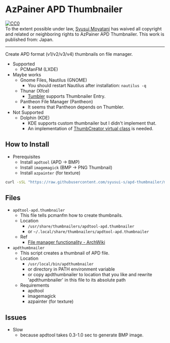 # AzPainer APD Thumbnailer

<p xmlns:dct="http://purl.org/dc/terms/" xmlns:vcard="http://www.w3.org/2001/vcard-rdf/3.0#">
  <a rel="license"
     href="http://creativecommons.org/publicdomain/zero/1.0/">
    <img src="http://i.creativecommons.org/p/zero/1.0/88x31.png" style="border-style: none;" alt="CC0" />
  </a>
  <br />
  To the extent possible under law,
  <a rel="dct:publisher"
     href="https://gist.github.com/syusui-s/4059250e5b502071011c7cdcdcf46ef7">
    <span property="dct:title">Syusui Moyatani</span></a>
  has waived all copyright and related or neighboring rights to
  <span property="dct:title">AzPainer APD Thumbnailer</span>.
This work is published from:
<span property="vcard:Country" datatype="dct:ISO3166" content="JP" about="https://gist.github.com/syusui-s/4059250e5b502071011c7cdcdcf46ef7">Japan</span>.
</p>

---

Create APD format (v1/v2/v3/v4) thumbnails on file manager.

* Supported
    * PCManFM (LXDE)
* Maybe works
    * Gnome Files, Nautilus (GNOME)
        * You should restart Nautilus after installation: `nautilus -q`
    * Thunar (Xfce)
        * [Tumbler](https://docs.xfce.org/xfce/thunar/4.14/tumbler) supports Thumbnailer Entry.
    * Pantheon File Manager (Pantheon)
        * It seems that Pantheon depends on Thumbler.
* Not Supported
    * Dolphin (KDE)
        * KDE supports custom thumbnailer but I didn't implement that.
        * An implementation of [ThumbCreator virtual class](https://api.kde.org/frameworks/kio/html/classThumbCreator.html) is needed.

## How to Install

* Prerequisites
    * Install `apdtool` (APD -> BMP)
    * Install `imagemagick` (BMP -> PNG Thumbnail)
    * Install `azpainter` (for texture)


```sh
curl -sSL "https://raw.githubusercontent.com/syusui-s/apd-thumbnailer/master/install.sh" | bash -
```

## Files

* `apdtool-apd.thumbnailer`
    * This file tells pcmanfm how to create thumbnails.
    * Location
        * `/usr/share/thumbnailers/apdtool-apd.thumbnailer`
        * or `~/.local/share/thumbnailers/apdtool-apd.thumbnailer`
    * Ref
        * [File manager functionality - ArchWiki](https://wiki.archlinux.org/index.php/File_manager_functionality#Use_PCManFM_to_get_thumbnails_for_other_file_types)
* `apdthumbnailer`
    * This script creates a thumbnail of APD file.
    * Location
        * `/usr/local/bin/apdthumbnailer`
        * or directory in PATH environment variable
        * or copy apdthumbnailer to location that you like and rewrite 'apdthumbnailer' in this file to its absolute path
    * Requirements
        * apdtool
        * imagemagick
        * azpainter (for texture)

## Issues
* Slow
    * because apdtool takes 0.3-1.0 sec to generate BMP image.

<!-- vim: set ft=markdown et ts=4 sw=4 : -->
